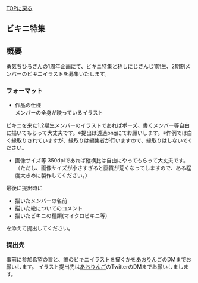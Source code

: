 [TOPに戻る](https://kkumt93.github.io/Chihiro_1stAnni/)

## ビキニ特集

## 概要
勇気ちひろさんの1周年企画にて、ビキニ特集と称しにじさんじ1期生、2期制メンバーのビキニイラストを募集いたします。

### フォーマット
- 作品の仕様  
メンバーの全身が映っているイラスト


ビキニを来た1,2期生メンバーのイラストであればポーズ、書くメンバー等自由に描いてもらって大丈夫です。※提出は透過pngにてお願いします。※作例では白く縁取りされていますが、縁取りは編集者が行いますので、縁取りはしないでください。

- 画像サイズ等
350dpiであれば縦横比は自由にやってもらって大丈夫です。（ただし、画像サイズが小さすぎると画質が荒くなってしますので、ある程度大きめに製作してください。）

最後に提出時に
- 描いたメンバーの名前
- 描いた絵についてのコメント
- 描いたビキニの種類(マイクロビキニ等)

を添えて提出してください。

### 提出先

事前に参加希望の旨と、誰のビキニイラストを描くかを[あおりんご](https://twitter.com/sBLueA)のDMまでお願いします。
イラスト提出先は[あおりんご](https://twitter.com/sBLueA)のTwitterのDMまでお願いしまします。